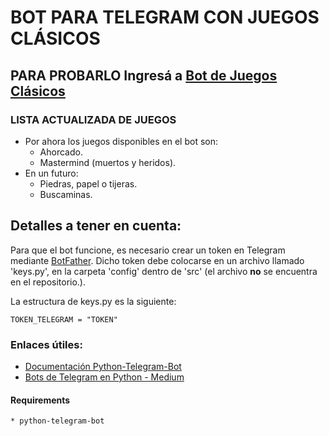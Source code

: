 # BOT PARA TELEGRAM CON JUEGOS CLÁSICOS

## PARA PROBARLO Ingresá a [Bot de Juegos Clásicos](https://t.me/juegos_clasicos_bot)

### LISTA ACTUALIZADA DE JUEGOS

+ Por ahora los juegos disponibles en el bot son:
    - Ahorcado.
    - Mastermind (muertos y heridos).
+ En un futuro:
    - Piedras, papel o tijeras.
    - Buscaminas.

## Detalles a tener en cuenta:

Para que el bot funcione, es necesario crear un token en Telegram mediante [BotFather](https://t.me/botfather).
Dicho token debe colocarse en un archivo llamado 'keys.py', en la carpeta 'config' dentro de 'src' (el archivo **no** se encuentra en el repositorio.).

La estructura de keys.py es la siguiente:

```
TOKEN_TELEGRAM = "TOKEN"
```
### Enlaces útiles:
* [Documentación Python-Telegram-Bot](https://python-telegram-bot.readthedocs.io/en/stable/)
* [Bots de Telegram en Python - Medium](https://medium.com/@goyoregalado/bots-de-telegram-en-python-134b964fcdf7)

#### Requirements
    * python-telegram-bot
